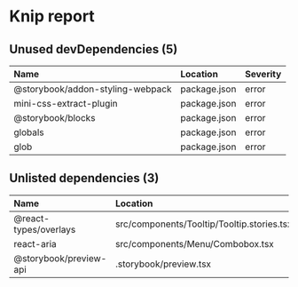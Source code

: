 # Knip report

## Unused devDependencies (5)

| Name                             | Location     | Severity |
| :------------------------------- | :----------- | :------- |
| @storybook/addon-styling-webpack | package.json | error    |
| mini-css-extract-plugin          | package.json | error    |
| @storybook/blocks                | package.json | error    |
| globals                          | package.json | error    |
| glob                             | package.json | error    |

## Unlisted dependencies (3)

| Name                   | Location                                   | Severity |
| :--------------------- | :----------------------------------------- | :------- |
| @react-types/overlays  | src/components/Tooltip/Tooltip.stories.tsx | error    |
| react-aria             | src/components/Menu/Combobox.tsx           | error    |
| @storybook/preview-api | .storybook/preview.tsx                     | error    |

